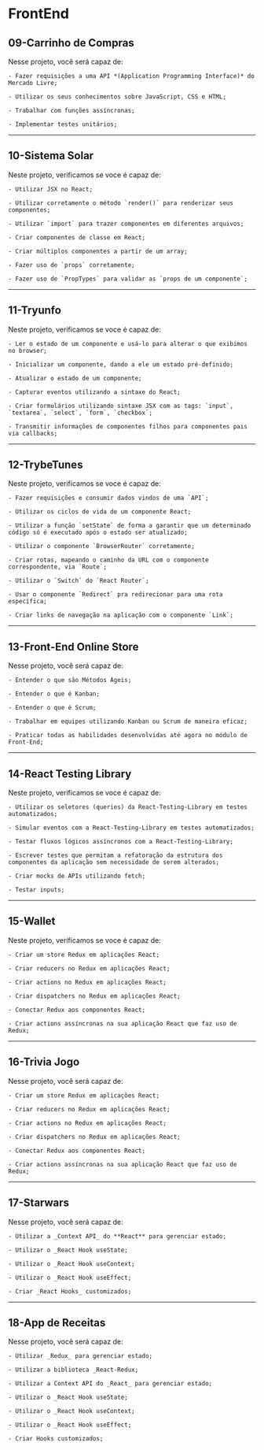 # FrontEnd


## 09-Carrinho de Compras
Nesse projeto, você será capaz de:

    - Fazer requisições a uma API *(Application Programming Interface)* do Mercado Livre;

    - Utilizar os seus conhecimentos sobre JavaScript, CSS e HTML;

    - Trabalhar com funções assíncronas;

    - Implementar testes unitários;
---

## 10-Sistema Solar
Neste projeto, verificamos se voce é capaz de:

    - Utilizar JSX no React;

    - Utilizar corretamente o método `render()` para renderizar seus componentes;

    - Utilizar `import` para trazer componentes em diferentes arquivos;

    - Criar componentes de classe em React;

    - Criar múltiplos componentes a partir de um array;

    - Fazer uso de `props` corretamente;

    - Fazer uso de `PropTypes` para validar as `props de um componente`;
---

## 11-Tryunfo
Neste projeto, verificamos se voce é capaz de:

    - Ler o estado de um componente e usá-lo para alterar o que exibimos no browser;

    - Inicializar um componente, dando a ele um estado pré-definido;

    - Atualizar o estado de um componente;

    - Capturar eventos utilizando a sintaxe do React;

    - Criar formulários utilizando sintaxe JSX com as tags: `input`, `textarea`, `select`, `form`, `checkbox`;

    - Transmitir informações de componentes filhos para componentes pais via callbacks;
---

## 12-TrybeTunes
Neste projeto, verificamos se voce é capaz de:

    - Fazer requisições e consumir dados vindos de uma `API`;

    - Utilizar os ciclos de vida de um componente React;

    - Utilizar a função `setState` de forma a garantir que um determinado código só é executado após o estado ser atualizado;

    - Utilizar o componente `BrowserRouter` corretamente;

    - Criar rotas, mapeando o caminho da URL com o componente correspondente, via `Route`;

    - Utilizar o `Switch` do `React Router`;

    - Usar o componente `Redirect` pra redirecionar para uma rota específica;

    - Criar links de navegação na aplicação com o componente `Link`;
---

## 13-Front-End Online Store
Nesse projeto, você será capaz de:

    - Entender o que são Métodos Ágeis;

    - Entender o que é Kanban;

    - Entender o que é Scrum;

    - Trabalhar em equipes utilizando Kanban ou Scrum de maneira eficaz;

    - Praticar todas as habilidades desenvolvidas até agora no módulo de Front-End;
---

## 14-React Testing Library
Neste projeto, verificamos se voce é capaz de:

    - Utilizar os seletores (queries) da React-Testing-Library em testes automatizados;

    - Simular eventos com a React-Testing-Library em testes automatizados;

    - Testar fluxos lógicos assíncronos com a React-Testing-Library;

    - Escrever testes que permitam a refatoração da estrutura dos componentes da aplicação sem necessidade de serem alterados;

    - Criar mocks de APIs utilizando fetch;

    - Testar inputs;
---

## 15-Wallet
Neste projeto, verificamos se voce é capaz de:

    - Criar um store Redux em aplicações React;

    - Criar reducers no Redux em aplicações React;

    - Criar actions no Redux em aplicações React;

    - Criar dispatchers no Redux em aplicações React;

    - Conectar Redux aos componentes React;

    - Criar actions assíncronas na sua aplicação React que faz uso de Redux;
---

## 16-Trivia Jogo
Nesse projeto, você será capaz de:

    - Criar um store Redux em aplicações React;

    - Criar reducers no Redux em aplicações React;

    - Criar actions no Redux em aplicações React;

    - Criar dispatchers no Redux em aplicações React;

    - Conectar Redux aos componentes React;

    - Criar actions assíncronas na sua aplicação React que faz uso de Redux;
---

## 17-Starwars
Nesse projeto, você será capaz de:

    - Utilizar a _Context API_ do **React** para gerenciar estado;

    - Utilizar o _React Hook useState;

    - Utilizar o _React Hook useContext;

    - Utilizar o _React Hook useEffect;

    - Criar _React Hooks_ customizados;
---

## 18-App de Receitas
Nesse projeto, você será capaz de:

    - Utilizar _Redux_ para gerenciar estado;

    - Utilizar a biblioteca _React-Redux;

    - Utilizar a Context API do _React_ para gerenciar estado;

    - Utilizar o _React Hook useState;

    - Utilizar o _React Hook useContext;

    - Utilizar o _React Hook useEffect;

    - Criar Hooks customizados;

